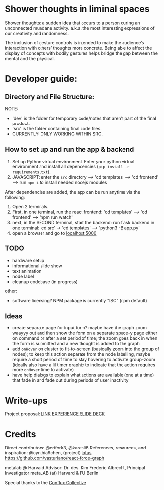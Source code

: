 
# Shower thoughts in liminal spaces

Shower thoughts: a sudden idea that occurs to a person during an unconnected mundane activity.  a.k.a. the most interesting expressions of our creativity and randomness.

The inclusion of gesture controls is intended to make the audience’s interaction with others’ thoughts more concrete. Being able to affect the display of concepts with bodily gestures helps bridge the gap between the mental and the physical.


# Developer guide: 
## Directory and File Structure: 
NOTE: 
- 'dev' is the folder for temporary code/notes that aren't part of the final product.
- 'src' is the folder containing final code files.
- CURRENTLY: ONLY WORKING WITHIN SRC. 

## How to set up and run the app & backend
1. Set up Python virtual environment. Enter your python virtual environment and install all dependencies (`pip install -r requirements.txt`).
2. JAVASCRIPT: enter the `src` directory --> 'cd templates' --> 'cd frontend' --> run `npm i` to install needed nodejs modules


After dependencies are added, the app can be run anytime via the following:
1. Open 2 terminals. 
2. First, in one terminal, run the react frontend: 'cd templates' --> 'cd frontend' --> 'npm run watch'
3. next, in the SECOND terminal, start the backend: run flask backend in one terminal: 'cd src' -> 'cd templates' --> 'python3 -B app.py'
4. open a browser and go to [localhost:5000](https://127.0.0.1:5000)

## TODO

- hardware setup
- informational slide show
- text animation
- node label
- cleanup codebase (in progress)

other:

- software licensing? NPM package is currently "ISC" (npm default)

## Ideas

- create separate page for input form? maybe have the graph zoom waayyy out and then show the form on a separate space-y page either on
    command or after a set period of time; the zoom goes back in when the form is submitted and a new thought is added to the graph
- add `onHover` on cluster to fit-to-screen (basically zoom into the group of nodes); to keep this action separate from the node labelling,
    maybe require a short period of time to stay hovering to activate group-zoom (ideally also have a lil timer graphic to indicate that the
    action requires more `onHover` time to activate)
- have help dialogs to explain what actions are available (one at a time) that fade in and fade out during periods of user inactivity


# Write-ups
Project proposal: [LINK](https://docs.google.com/document/d/1z_XaB_Nkq3_TmX9vxULkrqsZ2MO20u3tCEZ2iM6lBpg/edit?usp=sharing)
[EXPERIENCE SLIDE DECK](https://docs.google.com/presentation/d/1HmZknS4jfn35WOqGNYX-ldS-8UVmkdRKk4jn3AK8v80/edit?usp=sharing)

# Credits
Direct contributors: @crifork3, @karenli6
References, resources, and inspiration: @cynthia9chen, (project) [lotus](https://github.com/karenli6/lotus)
https://github.com/vasturiano/react-force-graph

metalab @ Harvard Advisor: Dr. des. Kim Frederic Albrecht, Principal Investigator metaLAB (at) Harvard & FU Berlin

Special thanks to the [Conflux Collective](https://confluxcollective.org/)
